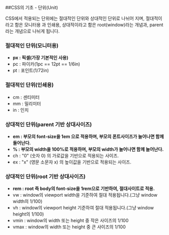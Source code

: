 ##CSS의 기초 - 단위(Unit)

CSS에서 적용되는 단위에는 절대적인 단위와 상대적인 단위로 나뉘어 지며,
절대적이라고 함은 모니터용 과 인쇄용, 상대적이라고 함은 root(window)라는 개념과, parent라는 개념으로 나뉘게 됩니다.

### 절대적인 단위(모니터용)
- **px : 픽셀(가장 기본적인 사용)**
- pc : 파이카(1pc == 12pt == 1/6in)
- pt : 포인트(1/72in)

### 절대적인 단위(인쇄용)
- cm : 센티미터
- mm : 밀리미터
- in : 인치

### 상대적인 단위(parent 기반 상대사이즈)
- **em : 부모의 font-size을 1em 으로 적용하며, 부모의 폰트사이즈가 늘어나면 함께 들어난다.**
- **% : 부모의 width을 100%로 적용하며, 부모의 width가 늘어나면 함께 늘어난다.**
- ch : "0" (숫자 0) 의 가로값을 기반으로 적용되는 사이즈.
- ex : "x" (영문 소문자 x) 의 높이값을 기반으로 적용되는 사이즈.

### 상대적인 단위(root 기반 상대사이즈)
- **rem : root 즉 body의 font-size을 1rem으로 기반하여, 절대사이트로 적용.**
- vw : window의 viewport width을 기준하여 절대 적용됩니다.(그냥 window width의 1/100)
- vh : window의 viewport height 기준하여 절대 적용됩니다.(그냥 window height의 1/100)
- vmin : window의 width 또는 height 중 작은 사이즈의 1/100
- vmax : window의 width 또는 height 중 큰 사이즈의 1/100




